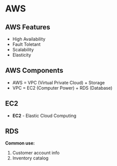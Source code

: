 # AWS

## AWS Features

- High Availability
- Fault Toletant
- Scalability
- Elasticity

## AWS Components

- AWS = VPC (Virtual Private Cloud) + Storage
- VPC = EC2 (Computer Power) + RDS (Database)

## EC2

- **EC2** - Elastic Cloud Computing

## RDS

**Common use:**
1. Customer account info
2. Inventory catalog

